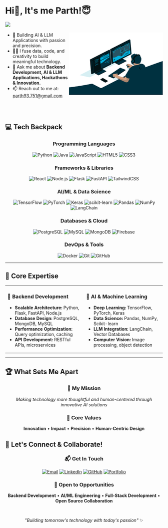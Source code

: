 # Hi👋, It's me Parth!😇
![](https://readme-typing-svg.herokuapp.com?font=Montserrat&color=3EA9F5&lines=I'm+a+Software+Development+Engineer;I'm+an+AI+%26+Data+Science+Student;I'm+solving+real+world+problems;I'm+building+meaningful+technology)

<img align="right" alt="GIF" src="https://raw.githubusercontent.com/DevrajDC/DevrajDC/main/developer.gif" height="200" width="300" />

- 🤖 Building AI & LLM Applications with passion and precision.
- 👨‍💻 I fuse data, code, and creativity to build meaningful technology.
- 💬 Ask me about **Backend Development, AI & LLM Applications, Hackathons & Innovation.**
- 📫 Reach out to me at: <a href="mailto:parth93.751@gmail.com">parth93.751@gmail.com</a>
<br>
<br>

## 💻 Tech Backpack

<div align="center">

### **Programming Languages**
![Python](https://img.shields.io/badge/Python-3776AB?style=for-the-badge&logo=python&logoColor=white)
![Java](https://img.shields.io/badge/Java-ED8B00?style=for-the-badge&logo=openjdk&logoColor=white)
![JavaScript](https://img.shields.io/badge/JavaScript-F7DF1E?style=for-the-badge&logo=javascript&logoColor=black)
![HTML5](https://img.shields.io/badge/HTML5-E34F26?style=for-the-badge&logo=html5&logoColor=white)
![CSS3](https://img.shields.io/badge/CSS3-1572B6?style=for-the-badge&logo=css3&logoColor=white)

### **Frameworks & Libraries**
![React](https://img.shields.io/badge/React-20232A?style=for-the-badge&logo=react&logoColor=61DAFB)
![Node.js](https://img.shields.io/badge/Node.js-43853D?style=for-the-badge&logo=node.js&logoColor=white)
![Flask](https://img.shields.io/badge/Flask-000000?style=for-the-badge&logo=flask&logoColor=white)
![FastAPI](https://img.shields.io/badge/FastAPI-005571?style=for-the-badge&logo=fastapi)
![TailwindCSS](https://img.shields.io/badge/Tailwind_CSS-38B2AC?style=for-the-badge&logo=tailwind-css&logoColor=white)

### **AI/ML & Data Science**
![TensorFlow](https://img.shields.io/badge/TensorFlow-FF6F00?style=for-the-badge&logo=tensorflow&logoColor=white)
![PyTorch](https://img.shields.io/badge/PyTorch-EE4C2C?style=for-the-badge&logo=pytorch&logoColor=white)
![Keras](https://img.shields.io/badge/Keras-D00000?style=for-the-badge&logo=keras&logoColor=white)
![scikit-learn](https://img.shields.io/badge/scikit--learn-F7931E?style=for-the-badge&logo=scikit-learn&logoColor=white)
![Pandas](https://img.shields.io/badge/Pandas-2C2D72?style=for-the-badge&logo=pandas&logoColor=white)
![NumPy](https://img.shields.io/badge/Numpy-777BB4?style=for-the-badge&logo=numpy&logoColor=white)
![LangChain](https://img.shields.io/badge/🦜_LangChain-00A86B?style=for-the-badge)

### **Databases & Cloud**
![PostgreSQL](https://img.shields.io/badge/PostgreSQL-316192?style=for-the-badge&logo=postgresql&logoColor=white)
![MySQL](https://img.shields.io/badge/MySQL-005C84?style=for-the-badge&logo=mysql&logoColor=white)
![MongoDB](https://img.shields.io/badge/MongoDB-4EA94B?style=for-the-badge&logo=mongodb&logoColor=white)
![Firebase](https://img.shields.io/badge/Firebase-039BE5?style=for-the-badge&logo=Firebase&logoColor=white)

### **DevOps & Tools**
![Docker](https://img.shields.io/badge/Docker-2496ED?style=for-the-badge&logo=docker&logoColor=white)
![Git](https://img.shields.io/badge/GIT-E44C30?style=for-the-badge&logo=git&logoColor=white)
![GitHub](https://img.shields.io/badge/GitHub-100000?style=for-the-badge&logo=github&logoColor=white)

</div>

---

## 🚀 Core Expertise

<table>
<tr>
<td width="50%">

### 🔧 **Backend Development**
- **Scalable Architecture:** Python, Flask, FastAPI, Node.js
- **Database Design:** PostgreSQL, MongoDB, MySQL
- **Performance Optimization:** Query optimization, caching
- **API Development:** RESTful APIs, microservices

</td>
<td width="50%">

### 🤖 **AI & Machine Learning**
- **Deep Learning:** TensorFlow, PyTorch, Keras
- **Data Science:** Pandas, NumPy, Scikit-learn
- **LLM Integration:** LangChain, Vector Databases
- **Computer Vision:** Image processing, object detection

</td>
</tr>
</table>

---

## 🏆 What Sets Me Apart

<div align="center">

### 🌟 **My Mission**
*Making technology more thoughtful and human-centered through innovative AI solutions*

### 🎯 **Core Values**
**Innovation** • **Impact** • **Precision** • **Human-Centric Design**

</div>

## 🤝 Let's Connect & Collaborate!

<div align="center">

### 📬 **Get In Touch**

[![Email](https://img.shields.io/badge/Email-D14836?style=for-the-badge&logo=gmail&logoColor=white)](mailto:parth93.751@gmail.com)
[![LinkedIn](https://img.shields.io/badge/LinkedIn-0077B5?style=for-the-badge&logo=linkedin&logoColor=white)](https://linkedin.com/in/parth-gosavi)
[![GitHub](https://img.shields.io/badge/GitHub-100000?style=for-the-badge&logo=github&logoColor=white)](https://github.com/pg-gosavi)
[![Portfolio](https://img.shields.io/badge/Portfolio-FF5722?style=for-the-badge&logo=todoist&logoColor=white)](https://parth-gosavi-portfolio.vercel.app/)

### 💼 **Open to Opportunities**
**Backend Development** • **AI/ML Engineering** • **Full-Stack Development** • **Open Source Collaboration**

<br>

*"Building tomorrow's technology with today's passion"* ✨

</div>
